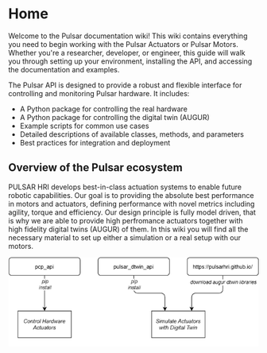 # Home
Welcome to the Pulsar documentation wiki! This wiki contains everything you need to begin working with the Pulsar Actuators or Pulsar Motors. Whether you're a researcher, developer, or engineer, this guide will walk you through setting up your environment, installing the API, and accessing the documentation and examples.

The Pulsar API is designed to provide a robust and flexible interface for controlling and monitoring Pulsar hardware. It includes:

* A Python package for controlling the real hardware
* A Python package for controlling the digital twin (AUGUR)
* Example scripts for common use cases
* Detailed descriptions of available classes, methods, and parameters
* Best practices for integration and deployment

## Overview of the Pulsar ecosystem

PULSAR HRI develops best-in-class actuation systems to enable future robotic capabilities. Our goal is to providing the absolute best performance in motors and actuators, defining performance with novel metrics including agility, torque and efficiency. Our design principle is fully model driven, that is why we are able to provide high perfromance actuators together with high fidelity digital twins (AUGUR) of them. In this wiki you will find all the necessary material to set up either a simulation or a real setup with our motors.

![High level ecosystem diagram](figs/high_level_diagram.png)
